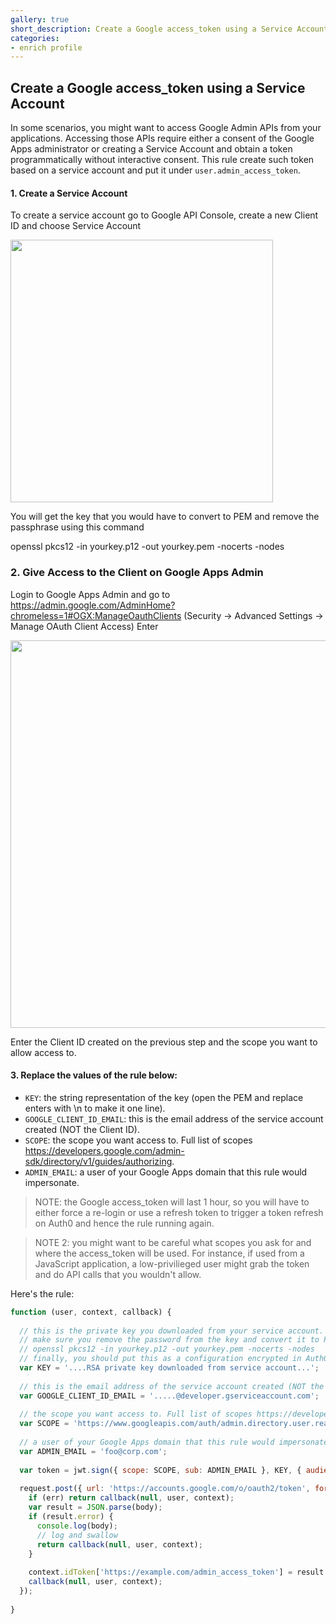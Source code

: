 ```yaml
---
gallery: true
short_description: Create a Google access_token using a Service Account
categories:
- enrich profile
---
```

## Create a Google access_token using a Service Account

In some scenarios, you might want to access Google Admin APIs from your applications. Accessing those APIs require either a consent of the Google Apps administrator or creating a Service Account and obtain a token programmatically without interactive consent. This rule create such token based on a service account and put it under `user.admin_access_token`. 

#### 1. Create a Service Account

To create a service account go to Google API Console, create a new Client ID and choose Service Account

<img src="https://cloudup.com/cpvhC6n9xW9+" width="420">

You will get the key that you would have to convert to PEM and remove the passphrase using this command

  openssl pkcs12 -in yourkey.p12 -out yourkey.pem -nocerts -nodes

### 2. Give Access to the Client on Google Apps Admin

Login to Google Apps Admin and go to <https://admin.google.com/AdminHome?chromeless=1#OGX:ManageOauthClients> (Security -> Advanced Settings -> Manage OAuth Client Access)
Enter

<img src="https://cloudup.com/c0Nq5NWRFaQ+" width="620">

Enter the Client ID created on the previous step and the scope you want to allow access to.

#### 3. Replace the values of the rule below:

* `KEY`: the string representation of the key (open the PEM and replace enters with \n to make it one line).
* `GOOGLE_CLIENT_ID_EMAIL`: this is the email address of the service account created (NOT the Client ID).
* `SCOPE`: the scope you want access to. Full list of scopes https://developers.google.com/admin-sdk/directory/v1/guides/authorizing.
* `ADMIN_EMAIL`: a user of your Google Apps domain that this rule would impersonate.

> NOTE: the Google access_token will last 1 hour, so you will have to either force a re-login or use a refresh token to trigger a token refresh on Auth0 and hence the rule running again.

> NOTE 2: you might want to be careful what scopes you ask for and where the access_token will be used. For instance, if used from a JavaScript application, a low-privilieged user might grab the token and do API calls that you wouldn't allow.

Here's the rule:

```js
function (user, context, callback) {
  
  // this is the private key you downloaded from your service account.
  // make sure you remove the password from the key and convert it to PEM using the following
  // openssl pkcs12 -in yourkey.p12 -out yourkey.pem -nocerts -nodes
  // finally, you should put this as a configuration encrypted in Auth0
  var KEY = '....RSA private key downloaded from service account...'; 
  
  // this is the email address of the service account created (NOT the Client ID)
  var GOOGLE_CLIENT_ID_EMAIL = '.....@developer.gserviceaccount.com';
  
  // the scope you want access to. Full list of scopes https://developers.google.com/admin-sdk/directory/v1/guides/authorizing
  var SCOPE = 'https://www.googleapis.com/auth/admin.directory.user.readonly';
  
  // a user of your Google Apps domain that this rule would impersonate
  var ADMIN_EMAIL = 'foo@corp.com';
  
  var token = jwt.sign({ scope: SCOPE, sub: ADMIN_EMAIL }, KEY, { audience: "https://accounts.google.com/o/oauth2/token", issuer: GOOGLE_CLIENT_ID_EMAIL, expiresInMinutes: 60, algorithm: 'RS256'});
  
  request.post({ url: 'https://accounts.google.com/o/oauth2/token', form: { grant_type: 'urn:ietf:params:oauth:grant-type:jwt-bearer', assertion: token } }, function(err, resp, body) {
    if (err) return callback(null, user, context);
    var result = JSON.parse(body);
    if (result.error) {
      console.log(body);
      // log and swallow
      return callback(null, user, context);
    }
    
    context.idToken['https://example.com/admin_access_token'] = result.access_token;
    callback(null, user, context);
  });
  
}
```

